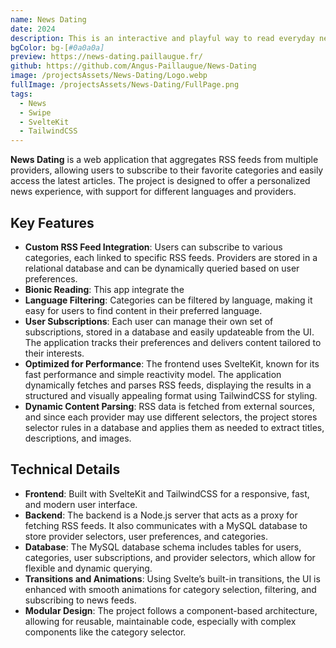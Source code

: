 ```yaml
---
name: News Dating
date: 2024
description: This is an interactive and playful way to read everyday news.
bgColor: bg-[#0a0a0a]
preview: https://news-dating.paillaugue.fr/
github: https://github.com/Angus-Paillaugue/News-Dating
image: /projectsAssets/News-Dating/Logo.webp
fullImage: /projectsAssets/News-Dating/FullPage.png
tags:
  - News
  - Swipe
  - SvelteKit
  - TailwindCSS
---
```



**News Dating** is a web application that aggregates RSS feeds from multiple providers, allowing users to subscribe to their favorite categories and easily access the latest articles. The project is designed to offer a personalized news experience, with support for different languages and providers.


## Key Features

 - **Custom RSS Feed Integration**: Users can subscribe to various categories, each linked to specific RSS feeds. Providers are stored in a relational database and can be dynamically queried based on user preferences.
 - **Bionic Reading**: This app integrate the 
 - **Language Filtering**: Categories can be filtered by language, making it easy for users to find content in their preferred language.
 - **User Subscriptions**: Each user can manage their own set of subscriptions, stored in a database and easily updateable from the UI. The application tracks their preferences and delivers content tailored to their interests.
 - **Optimized for Performance**: The frontend uses SvelteKit, known for its fast performance and simple reactivity model. The application dynamically fetches and parses RSS feeds, displaying the results in a structured and visually appealing format using TailwindCSS for styling.
 - **Dynamic Content Parsing**: RSS data is fetched from external sources, and since each provider may use different selectors, the project stores selector rules in a database and applies them as needed to extract titles, descriptions, and images.


## Technical Details

 - **Frontend**: Built with SvelteKit and TailwindCSS for a responsive, fast, and modern user interface.
 - **Backend**: The backend is a Node.js server that acts as a proxy for fetching RSS feeds. It also communicates with a MySQL database to store provider selectors, user preferences, and categories.
 - **Database**: The MySQL database schema includes tables for users, categories, user subscriptions, and provider selectors, which allow for flexible and dynamic querying.
 - **Transitions and Animations**: Using Svelte’s built-in transitions, the UI is enhanced with smooth animations for category selection, filtering, and subscribing to news feeds.
 - **Modular Design**: The project follows a component-based architecture, allowing for reusable, maintainable code, especially with complex components like the category selector.
